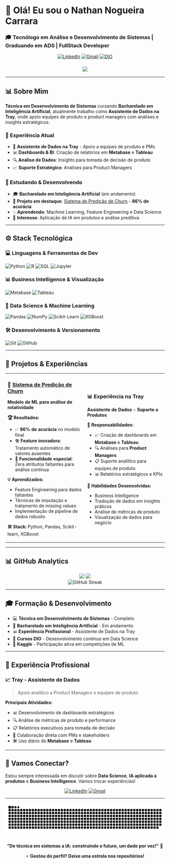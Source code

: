 # 👋 Olá! Eu sou o Nathan Nogueira Carrara
### 🎓 Tecnólogo em Análise e Desenvolvimento de Sistemas | Graduando em ADS | FullStack Developer

<div align="center">
  
[![LinkedIn](https://img.shields.io/badge/-LinkedIn-%230077B5?style=for-the-badge&logo=linkedin&logoColor=white)](https://www.linkedin.com/in/nathan-nogueira-carrara)
[![Gmail](https://img.shields.io/badge/-Gmail-%23EA4335?style=for-the-badge&logo=gmail&logoColor=white)](mailto:nathancarraranogueira@gmail.com)
[![DIO](https://img.shields.io/badge/-DIO%20Profile-8A2BE2?style=for-the-badge)](https://web.dio.me/users/nathancarraranogueira)

###

<div align="center">
  <img src="https://visitor-badge.laobi.icu/badge?page_id=Neitolas.Neitolas&left_color=darkgray&right_color=crimson"  />
</div>

</div>

---

## 📊 Sobre Mim

**Técnica em Desenvolvimento de Sistemas** cursando **Bacharelado em Inteligência Artificial**, atualmente trabalho como **Assistente de Dados na Tray**, onde apoio equipes de produto e product managers com análises e insights estratégicos.

### 🎯 Experiência Atual
- 💼 **Assistente de Dados na Tray** - Apoio a equipes de produto e PMs
- 📊 **Dashboards & BI**: Criação de relatórios em **Metabase** e **Tableau**
- 🔍 **Análise de Dados**: Insights para tomada de decisão de produto
- 📈 **Suporte Estratégico**: Análises para Product Managers

### 🌱 Estudando & Desenvolvendo
- 🎓 **Bacharelado em Inteligência Artificial** (em andamento)
- 🔭 **Projeto em destaque**: [Sistema de Predição de Churn](https://github.com/KobDias/churnPj) - **86% de acurácia**
- 💡 **Aprendendo**: Machine Learning, Feature Engineering e Data Science
- 🚀 **Interesse**: Aplicação de IA em produtos e análise preditiva

---

## ⚙️ Stack Tecnológica

### 💻 **Linguagens & Ferramentas de Dev**
![Python](https://img.shields.io/badge/Python-3776AB?style=for-the-badge&logo=python&logoColor=white)
![R](https://img.shields.io/badge/R-276DC3?style=for-the-badge&logo=r&logoColor=white)
![SQL](https://img.shields.io/badge/SQL-CC2927?style=for-the-badge&logo=microsoft-sql-server&logoColor=white)
![Jupyter](https://img.shields.io/badge/Jupyter-F37626.svg?style=for-the-badge&logo=Jupyter&logoColor=white)

### 📊 **Business Intelligence & Visualização**
![Metabase](https://img.shields.io/badge/Metabase-509EE3?style=for-the-badge&logo=metabase&logoColor=white)
![Tableau](https://img.shields.io/badge/Tableau-E97627?style=for-the-badge&logo=Tableau&logoColor=white)

### 🤖 **Data Science & Machine Learning**
![Pandas](https://img.shields.io/badge/Pandas-150458?style=for-the-badge&logo=pandas&logoColor=white)
![NumPy](https://img.shields.io/badge/NumPy-013243?style=for-the-badge&logo=numpy&logoColor=white)
![Scikit-Learn](https://img.shields.io/badge/scikit--learn-F7931E?style=for-the-badge&logo=scikit-learn&logoColor=white)
![XGBoost](https://img.shields.io/badge/XGBoost-FF6600?style=for-the-badge&logo=xgboost&logoColor=white)

### 🛠️ **Desenvolvimento & Versionamento**
![Git](https://img.shields.io/badge/Git-F05032?style=for-the-badge&logo=git&logoColor=white)
![GitHub](https://img.shields.io/badge/GitHub-181717?style=for-the-badge&logo=github&logoColor=white)

---

## 🚀 Projetos & Experiências

<table>
<tr>
<td width="50%">

### 🎯 [Sistema de Predição de Churn](https://github.com/KobDias/churnPj)
**Modelo de ML para análise de rotatividade**

**🏆 Resultados:**
- ✅ **86% de acurácia** no modelo final
- 🛠️ **Feature inovadora**: Tratamento automático de valores ausentes
- 🔧 **Funcionalidade especial**: Zera atributos faltantes para análise contínua

**💡 Aprendizados:**
- Feature Engineering para dados faltantes
- Técnicas de imputação e tratamento de missing values
- Implementação de pipeline de dados robusto

**🛠️ Stack:** Python, Pandas, Scikit-learn, XGBoost

</td>
<td width="50%">

### 📊 Experiência na Tray
**Assistente de Dados - Suporte a Produtos**

**🎯 Responsabilidades:**
- 📈 Criação de dashboards em **Metabase** e **Tableau**
- 🔍 Análises para **Product Managers**
- 📋 Suporte analítico para equipes de produto
- 📊 Relatórios estratégicos e KPIs

**💼 Habilidades Desenvolvidas:**
- Business Intelligence
- Tradução de dados em insights práticos
- Análise de métricas de produto
- Visualização de dados para negócio

</td>
</tr>
</table>

---

## 📊 GitHub Analytics

<div align="center">
<img height="180em" src="https://github-readme-stats.vercel.app/api?username=kobdias&show_icons=true&theme=dark&title_color=12d456&text_color=12d456&icon_color=12d456&hide_border=true&locale=pt-br&include_all_commits=true&count_private=true"/>
<img height="180em" src="https://github-readme-stats.vercel.app/api/top-langs/?username=kobdias&layout=compact&theme=dark&title_color=12d456&text_color=12d456&hide_border=true&locale=pt-br&hide=html,css,php,java&langs_count=6"/>
</div>

<div align="center">
<img src="https://github-readme-streak-stats.herokuapp.com/?user=kobdias&theme=dark&hide_border=true&stroke=12d456&ring=12d456&fire=12d456&currStreakNum=12d456&sideNums=12d456&currStreakLabel=12d456&sideLabels=12d456&dates=12d456" alt="GitHub Streak"/>
</div>

---

## 🎓 Formação & Desenvolvimento

- 💻 **Técnica em Desenvolvimento de Sistemas** - Completo
- 🤖 **Bacharelado em Inteligência Artificial** - Em andamento
- 📊 **Experiência Profissional** - Assistente de Dados na Tray
- 📜 **Cursos DIO** - Desenvolvimento contínuo em Data Science
- 🏅 **Kaggle** - Participação ativa em competições de ML

---

## 💼 Experiência Profissional

### 📈 **Tray - Assistente de Dados**
> Apoio analítico a Product Managers e equipes de produto

**Principais Atividades:**
- 📊 Desenvolvimento de dashboards estratégicos
- 🔍 Análise de métricas de produto e performance
- 📋 Relatórios executivos para tomada de decisão
- 🤝 Colaboração direta com PMs e stakeholders
- 🛠️ Uso diário de **Metabase** e **Tableau**

---

## 🤝 Vamos Conectar?

Estou sempre interessada em discutir sobre **Data Science**, **IA aplicada a produtos** e **Business Intelligence**. Vamos trocar experiências!

<div align="center">

[![LinkedIn](https://img.shields.io/badge/LinkedIn-Vamos%20conversar!-blue?style=for-the-badge&logo=linkedin)](https://www.linkedin.com/in/kobdias)
[![Gmail](https://img.shields.io/badge/Gmail-Envie%20um%20email-red?style=for-the-badge&logo=gmail)](mailto:kobordias@gmail.com)

</div>

---

<div align="center">
<img src="https://raw.githubusercontent.com/platane/snk/output/github-contribution-grid-snake-dark.svg" alt="Snake animation" />
</div>

<div align="center">
  
**"De técnica em sistemas a IA: construindo o futuro, um dado por vez!"** 🚀

⭐ **Gostou do perfil? Deixe uma estrela nos repositórios!**

</div>
